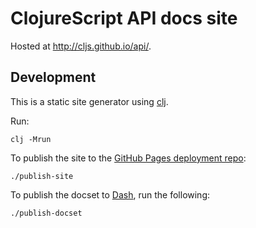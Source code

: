 # ClojureScript API docs site

Hosted at <http://cljs.github.io/api/>.

## Development

This is a static site generator using [clj].

Run:

```
clj -Mrun
```

To publish the site to the [GitHub Pages deployment repo](https://github.com/cljs/cljs.github.io):

```
./publish-site
```

To publish the docset to [Dash], run the following:

```
./publish-docset
```

[Dash]:https://kapeli.com/dash
[clj]:https://clojure.org/guides/getting_started
